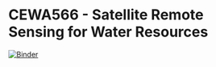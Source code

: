 # CEWA566 - Satellite Remote Sensing for Water Resources 

[![Binder](https://mybinder.org/badge_logo.svg)](https://mybinder.org/v2/gh/pritamd47/cewa566-python/HEAD)

